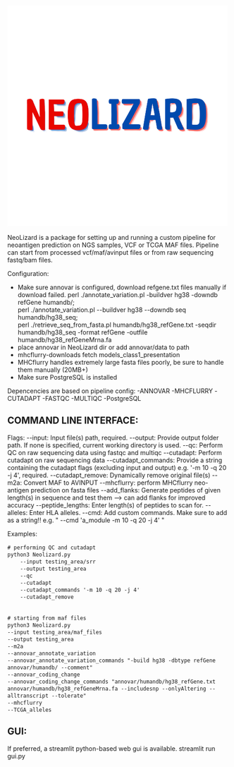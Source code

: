![neolizard logo](https://raw.githubusercontent.com/mxvp/NeoLizard/main/resources/NEO_logo.png)

NeoLizard is a package for setting up and running a custom pipeline for neoantigen prediction on NGS samples, VCF or TCGA MAF files.
Pipeline can start from processed vcf/maf/avinput files or from raw sequencing fastq/bam files.


Configuration:

- Make sure annovar is configured, download refgene.txt files manually if download failed.
    perl ./annotate_variation.pl -buildver hg38 -downdb refGene humandb/;\
    perl ./annotate_variation.pl --buildver hg38 --downdb seq humandb/hg38_seq;\
    perl ./retrieve_seq_from_fasta.pl humandb/hg38_refGene.txt -seqdir humandb/hg38_seq -format refGene -outfile humandb/hg38_refGeneMrna.fa
- place annovar in NeoLizard dir or add annovar/data to path
- mhcflurry-downloads fetch models_class1_presentation
- MHCflurry handles extremely large fasta files poorly, be sure to handle them manually (20MB+)
- Make sure PostgreSQL is installed


Depencencies are based on pipeline config:
    -ANNOVAR
    -MHCFLURRY
    -CUTADAPT
    -FASTQC
    -MULTIQC
    -PostgreSQL

COMMAND LINE INTERFACE:
-----------------------

Flags:
    --input: Input file(s) path, required.
    --output: Provide output folder path. If none is specified, current working directory is used.
    --qc: Perform QC on raw sequencing data using fastqc and multiqc
    --cutadapt: Perform cutadapt on raw sequencing data
        --cutadapt_commands: Provide a string containing the cutadapt flags (excluding input and output) e.g. '-m 10 -q 20 -j 4', required.
        --cutadapt_remove: Dynamically remove original file(s)
    --m2a: Convert MAF to AVINPUT
    --mhcflurry: perform MHCflurry neo-antigen prediction on fasta files
        --add_flanks: Generate peptides of given length(s) in sequence and test them --> can add flanks for improved accuracy
        --peptide_lengths: Enter length(s) of peptides to scan for.
        --alleles: Enter HLA alleles.
    --cmd: Add custom commands. Make sure to add as a string!! e.g. " --cmd 'a_module -m 10 -q 20 -j 4' "

Examples: 

    # performing QC and cutadapt
    python3 Neolizard.py 
        --input testing_area/srr 
        --output testing_area 
        --qc
        --cutadapt 
        --cutadapt_commands '-m 10 -q 20 -j 4'
        --cutadapt_remove


    # starting from maf files
    python3 Neolizard.py 
    --input testing_area/maf_files 
    --output testing_area 
    --m2a 
    --annovar_annotate_variation 
    --annovar_annotate_variation_commands "-build hg38 -dbtype refGene annovar/humandb/ --comment" 
    --annovar_coding_change 
    --annovar_coding_change_commands "annovar/humandb/hg38_refGene.txt annovar/humandb/hg38_refGeneMrna.fa --includesnp --onlyAltering --alltranscript --tolerate"
    --mhcflurry
    --TCGA_alleles

GUI:
----

If preferred, a streamlit python-based web gui is available.
    streamlit run gui.py